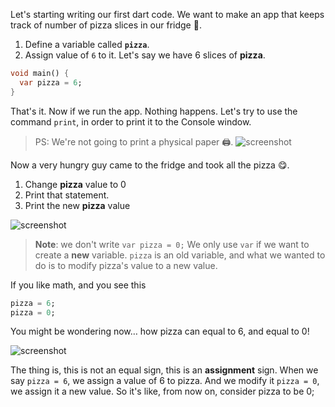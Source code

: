 Let's starting writing our first dart code. We want to make an app that keeps track of number of pizza slices in our fridge 🍕.

1. Define a variable called **`pizza`**.
2. Assign value of `6` to it. Let's say we have 6 slices of **pizza**.

```dart
void main() {
  var pizza = 6;
}
```

That's it. Now if we run the app. Nothing happens. Let's try to use the command `print`, in order to print it to the Console window.

> PS: We're not going to print a physical paper 🖨️.
> ![screenshot](https://lh6.googleusercontent.com/QTJAKv9ev2n3mz7s4nbrlAm-PDSq9zYYtwTB53c1Po5urwXaiRTdnhgjm6kUkNSF_M-7mZb9M3zsyJ1qa_blVQTBhEVM42LKqoy7WRMcMgl-RRQKsBwJm-hKYIRJDjIK2wSNzJbz)

Now a very hungry guy came to the fridge and took all the pizza 😋.

1.  Change **pizza** value to 0
2.  Print that statement.
3.  Print the new **pizza** value

![screenshot](https://lh5.googleusercontent.com/FwGhCvJbGC3tVwXqwG8UbyZDS_PWBItVmzEkILNqnOcUPAVei9vJqAmlauR2scXB7dnwXFSTPt3I7d_u3ejLOdtuxPu3E6Jpux4qQLA69-tNFQPQY1M2N9kzs3nef3R0eUgKoTQq)

> **Note**: we don't write `var pizza = 0;` We only use `var` if we want to create a **new** variable. `pizza` is an old variable, and what we wanted to do is to modify pizza's value to a new value.

If you like math, and you see this

```dart
pizza = 6;
pizza = 0;
```

You might be wondering now… how pizza can equal to 6, and equal to 0!

![screenshot](https://lh4.googleusercontent.com/JdKV0BO8MuIc--WuNEfvsZPWvG9aebL8Rw2ARY-S8X4iZndlaRIW8WTrmYX5GXl_MtAcdaKXEESjSL1KSFVy24Ge3y86EsDubUOCwqJPFbWcBlGKddeAlrMQ_DfJhir5SwPE0Tcj)

The thing is, this is not an equal sign, this is an **assignment** sign. When we say `pizza = 6`, we assign a value of 6 to pizza. And we modify it `pizza = 0`, we assign it a new value. So it's like, from now on, consider pizza to be 0;
